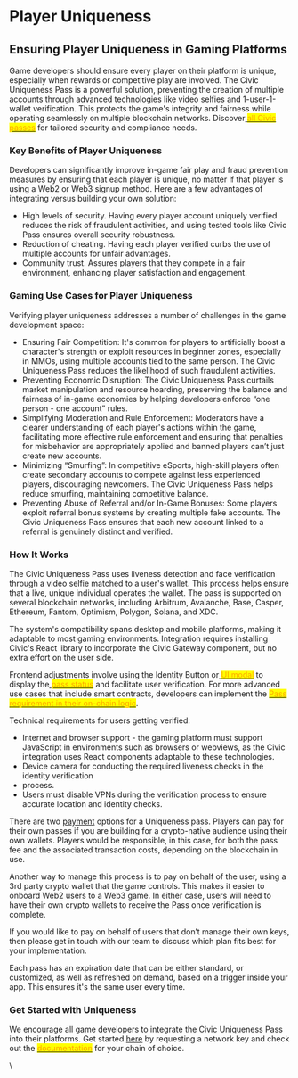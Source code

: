 # Player Uniqueness

## Ensuring Player Uniqueness in Gaming Platforms

Game developers should ensure every player on their platform is unique, especially when rewards or competitive play are involved. The Civic Uniqueness Pass is a powerful solution, preventing the creation of multiple accounts through advanced technologies like video selfies and 1-user-1-wallet verification. This protects the game's integrity and fairness while operating seamlessly on multiple blockchain networks. Discover[ <mark style="color:orange;">all Civic passes</mark>](https://docs.civic.com/integration-guides/civic-pass/available-networks) for tailored security and compliance needs.

### Key Benefits of Player Uniqueness

Developers can significantly improve in-game fair play and fraud prevention measures by ensuring that each player is unique, no matter if that player is using a Web2 or Web3 signup method. Here are a few advantages of integrating versus building your own solution:

* High levels of security. Having every player account uniquely verified reduces the risk of fraudulent activities, and using tested tools like Civic Pass ensures overall security robustness.
* Reduction of cheating. Having each player verified curbs the use of multiple accounts for unfair advantages.
* Community trust. Assures players that they compete in a fair environment, enhancing player satisfaction and engagement.

### Gaming Use Cases for Player Uniqueness

Verifying player uniqueness addresses a number of challenges in the game development space:

* Ensuring Fair Competition: It's common for players to artificially boost a character's strength or exploit resources in beginner zones, especially in MMOs, using multiple accounts tied to the same person. The Civic Uniqueness Pass reduces the likelihood of such fraudulent activities.
* Preventing Economic Disruption: The Civic Uniqueness Pass curtails market manipulation and resource hoarding, preserving the balance and fairness of in-game economies by helping developers enforce “one person - one account” rules.
* Simplifying Moderation and Rule Enforcement: Moderators have a clearer understanding of each player's actions within the game, facilitating more effective rule enforcement and ensuring that penalties for misbehavior are appropriately applied and banned players can’t just create new accounts.
* Minimizing “Smurfing”: In competitive eSports, high-skill players often create secondary accounts to compete against less experienced players, discouraging newcomers. The Civic Uniqueness Pass helps reduce smurfing, maintaining competitive balance.
* Preventing Abuse of Referral and/or In-Game Bonuses: Some players exploit referral bonus systems by creating multiple fake accounts. The Civic Uniqueness Pass ensures that each new account linked to a referral is genuinely distinct and verified.

### How It Works

The Civic Uniqueness Pass uses liveness detection and face verification through a video selfie matched to a user's wallet. This process helps ensure that a live, unique individual operates the wallet. The pass is supported on several blockchain networks, including Arbitrum, Avalanche, Base, Casper, Ethereum, Fantom, Optimism, Polygon, Solana, and XDC.&#x20;

The system's compatibility spans desktop and mobile platforms, making it adaptable to most gaming environments. Integration requires installing Civic's React library to incorporate the Civic Gateway component, but no extra effort on the user side.&#x20;

Frontend adjustments involve using the Identity Button or[ <mark style="color:orange;">UI modal</mark>](https://docs.civic.com/integration-guides/civic-pass/integration-overview/ui-integration/ui-modal) to display the[ <mark style="color:orange;">pass status</mark>](https://docs.civic.com/integration-guides/civic-pass/integration-overview/ui-integration/pass-status-ui) and facilitate user verification. For more advanced use cases that include smart contracts, developers can implement the [<mark style="color:orange;">Pass requirement in their on-chain logic</mark>](https://docs.civic.com/integration-guides/civic-pass/integration-overview/on-chain-integration).&#x20;

Technical requirements for users getting verified:

* Internet and browser support - the gaming platform must support JavaScript in environments such as browsers or webviews, as the Civic integration uses React components adaptable to these technologies.
* Device camera for conducting the required liveness checks in the identity verification
* &#x20;process.
* Users must disable VPNs during the verification process to ensure accurate location and identity checks.

There are two [payment](https://www.civic.com/pricing/) options for a Uniqueness pass. Players can pay for their own passes if you are building for a crypto-native audience using their own wallets. Players would be responsible, in this case, for both the pass fee and the associated transaction costs, depending on the blockchain in use.&#x20;

Another way to manage this process is to pay on behalf of the user, using a 3rd party crypto wallet that the game controls. This makes it easier to onboard Web2 users to a Web3 game. In either case, users will need to have their own crypto wallets to receive the Pass once verification is complete.&#x20;

If you would like to pay on behalf of users that don’t manage their own keys, then please get in touch with our team to discuss which plan fits best for your implementation.

Each pass has an expiration date that can be either standard, or customized, as well as refreshed on demand, based on a trigger inside your app. This ensures it's the same user every time.

### Get Started with Uniqueness

We encourage all game developers to integrate the Civic Uniqueness Pass into their platforms. Get started [here](https://share.hsforms.com/1NhExhEX0Sf6NLptdGi4cAwbzn0a) by requesting a network key and check out the [<mark style="color:orange;">documentation</mark>](https://docs.civic.com/integration-guides/civic-pass) for your chain of choice.&#x20;

\
